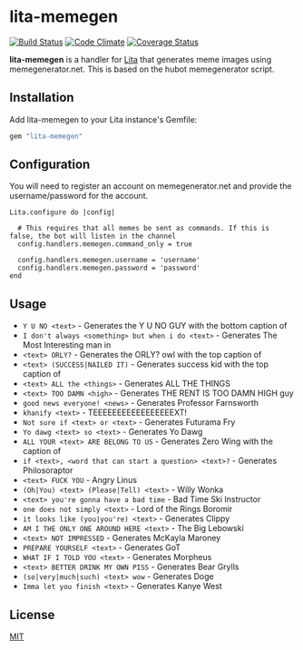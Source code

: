 # lita-memegen

[![Build Status](https://travis-ci.org/webdestroya/lita-memegen.png)](https://travis-ci.org/webdestroya/lita-memegen)
[![Code Climate](https://codeclimate.com/github/webdestroya/lita-memegen.png)](https://codeclimate.com/github/webdestroya/lita-memegen)
[![Coverage Status](https://coveralls.io/repos/webdestroya/lita-memegen/badge.png)](https://coveralls.io/r/webdestroya/lita-memegen)

**lita-memegen** is a handler for [Lita](https://github.com/jimmycuadra/lita) that generates meme images using memegenerator.net. This is based on the hubot memegenerator script.

## Installation

Add lita-memegen to your Lita instance's Gemfile:

``` ruby
gem "lita-memegen"
```

## Configuration

You will need to register an account on memegenerator.net and provide the username/password for the account.

```
Lita.configure do |config|

  # This requires that all memes be sent as commands. If this is false, the bot will listen in the channel
  config.handlers.memegen.command_only = true

  config.handlers.memegen.username = 'username'
  config.handlers.memegen.password = 'password'
end
```

## Usage

* `Y U NO <text>` - Generates the Y U NO GUY with the bottom caption of <text>
* `I don't always <something> but when i do <text>` - Generates The Most Interesting man in
* `<text> ORLY?` - Generates the ORLY? owl with the top caption of <text>
* `<text> (SUCCESS|NAILED IT)` - Generates success kid with the top caption of <text>
* `<text> ALL the <things>` - Generates ALL THE THINGS
* `<text> TOO DAMN <high>` - Generates THE RENT IS TOO DAMN HIGH guy
* `good news everyone! <news>` - Generates Professor Farnsworth
* `khanify <text>` - TEEEEEEEEEEEEEEEEEXT!
* `Not sure if <text> or <text>` - Generates Futurama Fry
* `Yo dawg <text> so <text>` - Generates Yo Dawg
* `ALL YOUR <text> ARE BELONG TO US` - Generates Zero Wing with the caption of <text>
* `if <text>, <word that can start a question> <text>?` - Generates Philosoraptor
* `<text> FUCK YOU` - Angry Linus
* `(Oh|You) <text> (Please|Tell) <text>` - Willy Wonka
* `<text> you're gonna have a bad time` - Bad Time Ski Instructor
* `one does not simply <text>` - Lord of the Rings Boromir
* `it looks like (you|you're) <text>` - Generates Clippy
* `AM I THE ONLY ONE AROUND HERE <text>` - The Big Lebowski
* `<text> NOT IMPRESSED` - Generates McKayla Maroney
* `PREPARE YOURSELF <text>` - Generates GoT
* `WHAT IF I TOLD YOU <text>` - Generates Morpheus
* `<text> BETTER DRINK MY OWN PISS` - Generates Bear Grylls
* `(so|very|much|such) <text> wow` - Generates Doge
* `Imma let you finish <text>` - Generates Kanye West

## License

[MIT](http://opensource.org/licenses/MIT)
